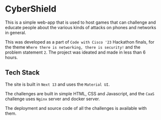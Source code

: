 # CyberShield

This is a simple web-app that is used to host games that can challenge and educate people about the various kinds of attacks on phones and networks in general.

This was developed as a part of `Code with Cisco '23` Hackathon finals, for the theme `Where there is networking, there is security!` and the problem statement `2`. The project was ideated and made in less than 6 hours.

## Tech Stack

The site is built in `Next 13` and uses the `Material UI`.

The challenges are built in simple HTML, CSS and Javascript, and the `CaaS` challenge uses `Nginx` server and docker server.

The deployment and source code of all the challenges is available with them.
